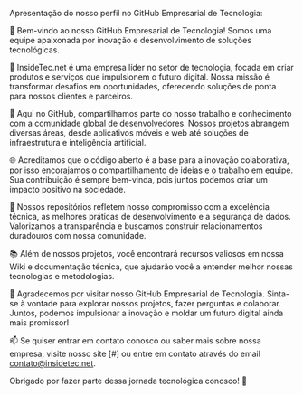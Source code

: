 Apresentação do nosso perfil no GitHub Empresarial de Tecnologia:

🚀 Bem-vindo ao nosso GitHub Empresarial de Tecnologia! Somos uma equipe apaixonada por inovação e desenvolvimento de soluções tecnológicas.

💼 InsideTec.net é uma empresa líder no setor de tecnologia, focada em criar produtos e serviços que impulsionem o futuro digital. Nossa missão é transformar desafios em oportunidades, oferecendo soluções de ponta para nossos clientes e parceiros.

👥 Aqui no GitHub, compartilhamos parte do nosso trabalho e conhecimento com a comunidade global de desenvolvedores. Nossos projetos abrangem diversas áreas, desde aplicativos móveis e web até soluções de infraestrutura e inteligência artificial.

🌐 Acreditamos que o código aberto é a base para a inovação colaborativa, por isso encorajamos o compartilhamento de ideias e o trabalho em equipe. Sua contribuição é sempre bem-vinda, pois juntos podemos criar um impacto positivo na sociedade.

🔬 Nossos repositórios refletem nosso compromisso com a excelência técnica, as melhores práticas de desenvolvimento e a segurança de dados. Valorizamos a transparência e buscamos construir relacionamentos duradouros com nossa comunidade.

📚 Além de nossos projetos, você encontrará recursos valiosos em nossa Wiki e documentação técnica, que ajudarão você a entender melhor nossas tecnologias e metodologias.

🤝 Agradecemos por visitar nosso GitHub Empresarial de Tecnologia. Sinta-se à vontade para explorar nossos projetos, fazer perguntas e colaborar. Juntos, podemos impulsionar a inovação e moldar um futuro digital ainda mais promissor!

📫 Se quiser entrar em contato conosco ou saber mais sobre nossa empresa, visite nosso site [#] ou entre em contato através do email contato@insidetec.net.

Obrigado por fazer parte dessa jornada tecnológica conosco! 🌟

